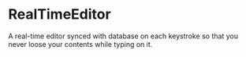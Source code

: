 # RealTimeEditor
A real-time editor synced with database on each keystroke so that you never loose your contents while typing on it.
